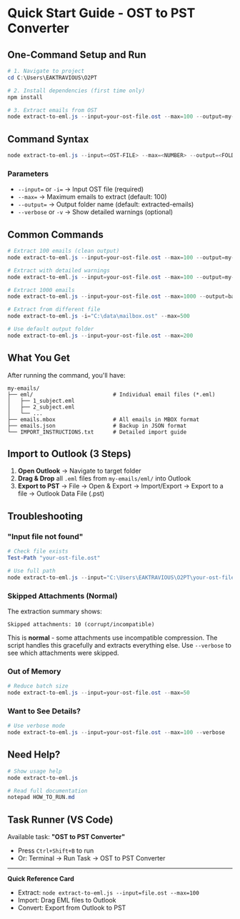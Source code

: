 # Quick Start Guide - OST to PST Converter

## One-Command Setup and Run

```powershell
# 1. Navigate to project
cd C:\Users\EAKTRAVIOUS\O2PT

# 2. Install dependencies (first time only)
npm install

# 3. Extract emails from OST
node extract-to-eml.js --input=your-ost-file.ost --max=100 --output=my-emails
```

## Command Syntax

```powershell
node extract-to-eml.js --input=<OST-FILE> --max=<NUMBER> --output=<FOLDER> [--verbose]
```

### Parameters
- `--input=` or `-i=` → Input OST file (required)
- `--max=` → Maximum emails to extract (default: 100)
- `--output=` → Output folder name (default: extracted-emails)
- `--verbose` or `-v` → Show detailed warnings (optional)

## Common Commands

```powershell
# Extract 100 emails (clean output)
node extract-to-eml.js --input=your-ost-file.ost --max=100 --output=my-emails

# Extract with detailed warnings
node extract-to-eml.js --input=your-ost-file.ost --max=100 --output=my-emails --verbose

# Extract 1000 emails
node extract-to-eml.js --input=your-ost-file.ost --max=1000 --output=backup

# Extract from different file
node extract-to-eml.js -i="C:\data\mailbox.ost" --max=500

# Use default output folder
node extract-to-eml.js --input=your-ost-file.ost --max=200
```

## What You Get

After running the command, you'll have:

```
my-emails/
├── eml/                         # Individual email files (*.eml)
│   ├── 1_subject.eml
│   ├── 2_subject.eml
│   └── ...
├── emails.mbox                  # All emails in MBOX format
├── emails.json                  # Backup in JSON format
└── IMPORT_INSTRUCTIONS.txt      # Detailed import guide
```

## Import to Outlook (3 Steps)

1. **Open Outlook** → Navigate to target folder
2. **Drag & Drop** all `.eml` files from `my-emails/eml/` into Outlook
3. **Export to PST** → File → Open & Export → Import/Export → Export to a file → Outlook Data File (.pst)

## Troubleshooting

### "Input file not found"
```powershell
# Check file exists
Test-Path "your-ost-file.ost"

# Use full path
node extract-to-eml.js --input="C:\Users\EAKTRAVIOUS\O2PT\your-ost-file.ost"
```

### Skipped Attachments (Normal)
The extraction summary shows:
```
Skipped attachments: 10 (corrupt/incompatible)
```
This is **normal** - some attachments use incompatible compression. The script handles this gracefully and extracts everything else. Use `--verbose` to see which attachments were skipped.

### Out of Memory
```powershell
# Reduce batch size
node extract-to-eml.js --input=your-ost-file.ost --max=50
```

### Want to See Details?
```powershell
# Use verbose mode
node extract-to-eml.js --input=your-ost-file.ost --max=100 --verbose
```

## Need Help?

```powershell
# Show usage help
node extract-to-eml.js

# Read full documentation
notepad HOW_TO_RUN.md
```

## Task Runner (VS Code)

Available task: **"OST to PST Converter"**
- Press `Ctrl+Shift+B` to run
- Or: Terminal → Run Task → OST to PST Converter

---

**Quick Reference Card**
- Extract: `node extract-to-eml.js --input=file.ost --max=100`
- Import: Drag EML files to Outlook
- Convert: Export from Outlook to PST
